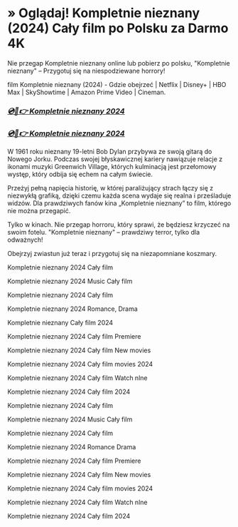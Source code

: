 # » Oglądaj! Kompletnie nieznany (2024) Cały film po Polsku za Darmo 4K

Nie przegap Kompletnie nieznany online lub pobierz po polsku, "Kompletnie nieznany" – Przygotuj się na niespodziewane horrory!

film Kompletnie nieznany (2024) - Gdzie obejrzeć | Netflix | Disney+ | HBO Max | SkyShowtime | Amazon Prime Video | Cineman.


### [***💿🎥👉 Kompletnie nieznany 2024***](http://r-movies.com/pl/movie/661539/a-complete-unknown-codepl)

### [***💿🎥👉 Kompletnie nieznany 2024***](http://r-movies.com/pl/movie/661539/a-complete-unknown-codepl)


W 1961 roku nieznany 19-letni Bob Dylan przybywa ze swoją gitarą do Nowego Jorku. Podczas swojej błyskawicznej kariery nawiązuje relacje z ikonami muzyki Greenwich Village, których kulminacją jest przełomowy występ, który odbija się echem na całym świecie.

Przeżyj pełną napięcia historię, w której paraliżujący strach łączy się z niezwykłą grafiką, dzięki czemu każda scena wydaje się realna i prześladuje widzów. Dla prawdziwych fanów kina „Kompletnie nieznany” to film, którego nie można przegapić.

Tylko w kinach. Nie przegap horroru, który sprawi, że będziesz krzyczeć na swoim fotelu. "Kompletnie nieznany" – prawdziwy terror, tylko dla odważnych!

Obejrzyj zwiastun już teraz i przygotuj się na niezapomniane koszmary.

Kompletnie nieznany 2024 Cały film

Kompletnie nieznany 2024 Music Cały film

Kompletnie nieznany 2024 Cały film

Kompletnie nieznany 2024 Romance, Drama

Kompletnie nieznany Cały film 2024

Kompletnie nieznany 2024 Cały film Premiere

Kompletnie nieznany 2024 Cały film New movies

Kompletnie nieznany 2024 Cały film movies 2024

Kompletnie nieznany 2024 Cały film Watch nlne

Kompletnie nieznany 2024 Cały film 2024

Kompletnie nieznany 2024 Cały film

Kompletnie nieznany 2024 Music Cały film

Kompletnie nieznany 2024 Cały film

Kompletnie nieznany 2024 Romance Drama

Kompletnie nieznany 2024 Cały film Premiere

Kompletnie nieznany 2024 Cały film New movies

Kompletnie nieznany 2024 Cały film movies 2024

Kompletnie nieznany 2024 Cały film Watch nlne

Kompletnie nieznany 2024 Cały film 2024
